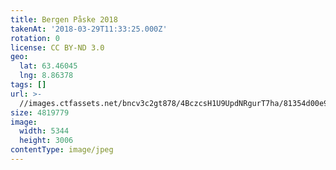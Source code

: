 ```yaml
---
title: Bergen Påske 2018
takenAt: '2018-03-29T11:33:25.000Z'
rotation: 0
license: CC BY-ND 3.0
geo:
  lat: 63.46045
  lng: 8.86378
tags: []
url: >-
  //images.ctfassets.net/bncv3c2gt878/4BczcsH1U9UpdNRgurT7ha/81354d00e9cd7ceba38ec149f5c33be0/bergen-pske-2018_26306364627_o
size: 4819779
image:
  width: 5344
  height: 3006
contentType: image/jpeg
---
```


